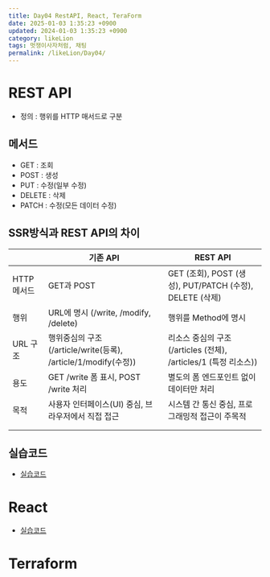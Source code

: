 ```yaml
---
title: Day04 RestAPI, React, TeraForm
date: 2025-01-03 1:35:23 +0900
updated: 2024-01-03 1:35:23 +0900
category: likeLion
tags: 멋쟁이사자처럼, 채팅
permalink: /likeLion/Day04/
---
```


# REST API
- 정의 : 행위를 HTTP 매서드로 구분

## 메서드
- GET : 조회
- POST : 생성
- PUT : 수정(일부 수정)
- DELETE : 삭제
- PATCH : 수정(모든 데이터 수정)

## SSR방식과 REST API의 차이

|          | 기존 API                                               | REST API                                         |
|----------|------------------------------------------------------|--------------------------------------------------|
| HTTP 메서드 | GET과 POST                                            | GET (조회), POST (생성), PUT/PATCH (수정), DELETE (삭제) |
| 행위       | URL에 명시 (/write, /modify, /delete)                   | 행위를 Method에 명시                                   |
| URL 구조   | 행위중심의 구조 (/article/write(등록), /article/1/modify(수정)) | 리소스 중심의 구조(/articles (전체), /articles/1 (특정 리소스)) |
| 용도       | GET /write 폼 표시, POST /write 처리                      | 별도의 폼 엔드포인트 없이 데이터만 처리                           |
| 목적       |         사용자 인터페이스(UI) 중심, 브라우저에서 직접 접근               |   시스템 간 통신 중심, 프로그래밍적 접근이 주목적                                               |
|          |                                                      |                                                  |
|          |                                                      |                                                  |

## 실습코드 
- [실습코드](https://kknaks.github.io/likeLion/Day04/RestAPI)

# React
- [실습코드](https://www.slog.gg/p/12711)

# Terraform
